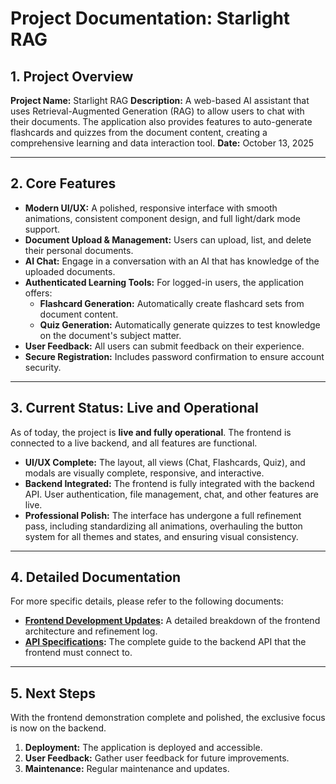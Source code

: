 # Project Documentation: Starlight RAG

## 1. Project Overview

**Project Name:** Starlight RAG
**Description:** A web-based AI assistant that uses Retrieval-Augmented Generation (RAG) to allow users to chat with their documents. The application also provides features to auto-generate flashcards and quizzes from the document content, creating a comprehensive learning and data interaction tool.
**Date:** October 13, 2025

---

## 2. Core Features

-   **Modern UI/UX:** A polished, responsive interface with smooth animations, consistent component design, and full light/dark mode support.
-   **Document Upload & Management:** Users can upload, list, and delete their personal documents.
-   **AI Chat:** Engage in a conversation with an AI that has knowledge of the uploaded documents.
-   **Authenticated Learning Tools:** For logged-in users, the application offers:
    -   **Flashcard Generation:** Automatically create flashcard sets from document content.
    -   **Quiz Generation:** Automatically generate quizzes to test knowledge on the document's subject matter.
-   **User Feedback:** All users can submit feedback on their experience.
-   **Secure Registration:** Includes password confirmation to ensure account security.

---

## 3. Current Status: Live and Operational

As of today, the project is **live and fully operational**. The frontend is connected to a live backend, and all features are functional.

-   **UI/UX Complete:** The layout, all views (Chat, Flashcards, Quiz), and modals are visually complete, responsive, and interactive.
-   **Backend Integrated:** The frontend is fully integrated with the backend API. User authentication, file management, chat, and other features are live.
-   **Professional Polish:** The interface has undergone a full refinement pass, including standardizing all animations, overhauling the button system for all themes and states, and ensuring visual consistency.

---

## 4. Detailed Documentation

For more specific details, please refer to the following documents:

-   **[Frontend Development Updates](./frontend_development.md):** A detailed breakdown of the frontend architecture and refinement log.
-   **[API Specifications](./api_specifications.md):** The complete guide to the backend API that the frontend must connect to.

---

## 5. Next Steps

With the frontend demonstration complete and polished, the exclusive focus is now on the backend.

1.  **Deployment:** The application is deployed and accessible.
2.  **User Feedback:** Gather user feedback for future improvements.
3.  **Maintenance:** Regular maintenance and updates.

